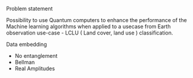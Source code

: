 Problem statement

Possibility to use Quantum computers to enhance the performance of the Machine learning algorithms when applied to a usecase from Earth observation use-case - LCLU ( Land cover, land use ) classification. 

Data embedding
- No entanglement
- Bellman 
- Real Amplitudes

